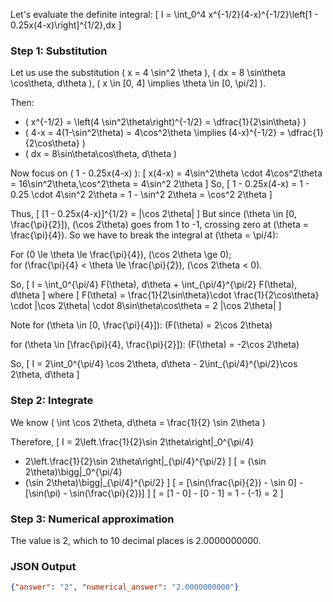 Let's evaluate the definite integral:
\[
I = \int_0^4 x^{-1/2}(4-x)^{-1/2}\left[1 - 0.25x(4-x)\right]^{1/2}\,dx
\]

### Step 1: Substitution

Let us use the substitution \( x = 4 \sin^2 \theta \), \( dx = 8 \sin\theta \cos\theta\, d\theta \), \( x \in [0, 4] \implies \theta \in [0, \pi/2] \).

Then:
- \( x^{-1/2} = \left(4 \sin^2\theta\right)^{-1/2} = \dfrac{1}{2\sin\theta} \)
- \( 4-x = 4(1-\sin^2\theta) = 4\cos^2\theta \implies (4-x)^{-1/2} = \dfrac{1}{2\cos\theta} \)
- \( dx = 8\sin\theta\cos\theta\, d\theta \)

Now focus on \( 1 - 0.25x(4-x) \):
\[
x(4-x) = 4\sin^2\theta \cdot 4\cos^2\theta = 16\sin^2\theta\,\cos^2\theta = 4\sin^2 2\theta
\]
So,
\[
1 - 0.25x(4-x) = 1 - 0.25 \cdot 4\sin^2 2\theta = 1 - \sin^2 2\theta = \cos^2 2\theta
\]

Thus,
\[
[1 - 0.25x(4-x)]^{1/2} = |\cos 2\theta| 
\]
But since \(\theta \in [0, \frac{\pi}{2}]\), \(\cos 2\theta\) goes from 1 to -1, crossing zero at \(\theta = \frac{\pi}{4}\).
So we have to break the integral at \(\theta = \pi/4\):

For \(0 \le \theta \le \frac{\pi}{4}\), \(\cos 2\theta \ge 0\);  
for \(\frac{\pi}{4} < \theta \le \frac{\pi}{2}\), \(\cos 2\theta < 0\).

So,
\[
I = \int_0^{\pi/4} F(\theta)\, d\theta + \int_{\pi/4}^{\pi/2} F(\theta)\, d\theta
\]
where
\[
F(\theta) = \frac{1}{2\sin\theta}\cdot \frac{1}{2\cos\theta} \cdot |\cos 2\theta| \cdot 8\sin\theta\cos\theta
= 2 |\cos 2\theta|
\]

Note for \(\theta \in [0, \frac{\pi}{4}]\): \(F(\theta) = 2\cos 2\theta\)

for \(\theta \in [\frac{\pi}{4}, \frac{\pi}{2}]\): \(F(\theta) = -2\cos 2\theta\)

So,
\[
I = 2\int_0^{\pi/4} \cos 2\theta\, d\theta - 2\int_{\pi/4}^{\pi/2}\cos 2\theta\, d\theta
\]

### Step 2: Integrate

We know \( \int \cos 2\theta\, d\theta = \frac{1}{2} \sin 2\theta \)

Therefore,
\[
I = 2\left.\frac{1}{2}\sin 2\theta\right|_0^{\pi/4}
- 2\left.\frac{1}{2}\sin 2\theta\right|_{\pi/4}^{\pi/2}
\]
\[
= (\sin 2\theta)\bigg|_0^{\pi/4}
- (\sin 2\theta)\bigg|_{\pi/4}^{\pi/2}
\]
\[
= [\sin(\frac{\pi}{2}) - \sin 0] - [\sin(\pi) - \sin(\frac{\pi}{2})]
\]
\[
= [1 - 0] - [0 - 1] = 1 - (-1) = 2
\]

### Step 3: Numerical approximation

The value is 2, which to 10 decimal places is 2.0000000000.

### JSON Output

```json
{"answer": "2", "numerical_answer": "2.0000000000"}
```